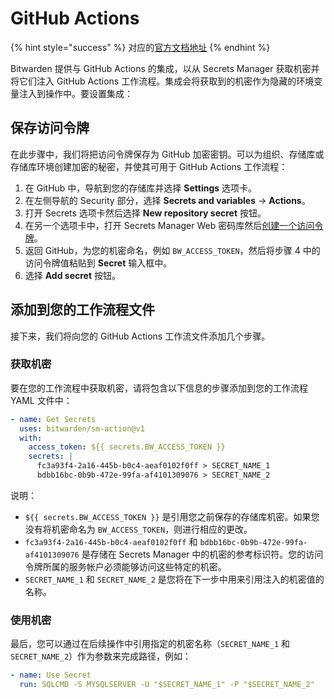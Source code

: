 # GitHub Actions

{% hint style="success" %}
对应的[官方文档地址](https://bitwarden.com/help/github-actions-integration/)
{% endhint %}

Bitwarden 提供与 GitHub Actions 的集成，以从 Secrets Manager 获取机密并将它们注入 GitHub Actions 工作流程。集成会将获取到的机密作为隐藏的环境变量注入到操作中。要设置集成：

## 保存访问令牌 <a href="#save-an-access-token" id="save-an-access-token"></a>

在此步骤中，我们将把访问令牌保存为 GitHub 加密密钥。可以为组织、存储库或存储库环境创建加密的秘密，并使其可用于 GitHub Actions 工作流程：

1. 在 GitHub 中，导航到您的存储库并选择 **Settings** 选项卡。
2. 在左侧导航的 Security 部分，选择 **Secrets and variables** → **Actions**。
3. 打开 Secrets 选项卡然后选择 **New repository secret** 按钮。
4. 在另一个选项卡中，打开 Secrets Manager Web 密码库然后[创建一个访问令牌](../your-secrets/service-accounts.md)。
5. 返回 GitHub，为您的机密命名，例如 `BW_ACCESS_TOKEN`，然后将步骤 4 中的访问令牌值粘贴到 **Secret** 输入框中。
6. 选择 **Add secret** 按钮。

## 添加到您的工作流程文件 <a href="#add-to-your-workflow-file" id="add-to-your-workflow-file"></a>

接下来，我们将向您的 GitHub Actions 工作流文件添加几个步骤。

### 获取机密 <a href="#get-secrets" id="get-secrets"></a>

要在您的工作流程中获取机密，请将包含以下信息的步骤添加到您的工作流程 YAML 文件中：

```yaml
- name: Get Secrets
  uses: bitwarden/sm-action@v1
  with:
    access_token: ${{ secrets.BW_ACCESS_TOKEN }}
    secrets: |
      fc3a93f4-2a16-445b-b0c4-aeaf0102f0ff > SECRET_NAME_1
      bdbb16bc-0b9b-472e-99fa-af4101309076 > SECRET_NAME_2
```

说明：

* `${{ secrets.BW_ACCESS_TOKEN }}` 是引用您之前保存的存储库机密。如果您没有将机密命名为 `BW_ACCESS_TOKEN`，则进行相应的更改。
* `fc3a93f4-2a16-445b-b0c4-aeaf0102f0ff` 和 `bdbb16bc-0b9b-472e-99fa-af4101309076` 是存储在 Secrets Manager 中的机密的参考标识符。您的访问令牌所属的服务帐户必须能够访问这些特定的机密。
* `SECRET_NAME_1` 和 `SECRET_NAME_2` 是您将在下一步中用来引用注入的机密值的名称。

### 使用机密 <a href="#use-secrets" id="use-secrets"></a>

最后，您可以通过在后续操作中引用指定的机密名称（`SECRET_NAME_1` 和 `SECRET_NAME_2`）作为参数来完成路径，例如：

```yaml
- name: Use Secret
  run: SQLCMD -S MYSQLSERVER -U "$SECRET_NAME_1" -P "$SECRET_NAME_2"
```
